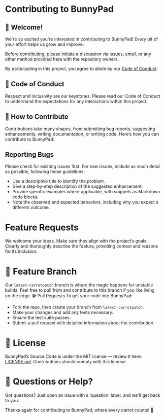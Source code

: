 # Contributing to BunnyPad
## 🌟 Welcome!
We're so excited you're interested in contributing to BunnyPad! Every bit of your effort helps us grow and improve.

Before contributing, please initiate a discussion via issues, email, or any other method provided here with the repository owners.

By participating in this project, you agree to abide by our [Code of Conduct](CODE_OF_CONDUCT.md).

## 📜 Code of Conduct
Respect and inclusivity are our keystones. Please read our Code of Conduct to understand the expectations for any interactions within this project.

## 🤝 How to Contribute
Contributions take many shapes, from submitting bug reports, suggesting enhancements, writing documentation, or writing code. Here’s how you can contribute to BunnyPad:

## Reporting Bugs
Please check for existing issues first. For new issues, include as much detail as possible, following these guidelines:

- Use a descriptive title to identify the problem.
- Give a step-by-step description of the suggested enhancement.
- Provide specific examples where applicable, with snippets as Markdown code blocks.
- Note the observed and expected behaviors, including why you expect a different outcome.

# Feature Requests
We welcome your ideas. Make sure they align with the project’s goals. Clearly and thoroughly describe the feature, providing context and reasons for its inclusion.

# 🚀 Feature Branch
Our `latest-carrotpatch` branch is where the magic happens for unstable builds. Feel free to pull from and contribute to this branch if you like living on the edge.
🛠 Pull Requests
To get your code into BunnyPad:

- Fork the repo, then create your branch from `latest-carrotpatch`.
- Make your changes and add any tests necessary.
- Ensure the test suite passes.
- Submit a pull request with detailed information about the contribution.

# 📄 License
BunnyPad’s Source Code is under the MIT license — review it here: [LICENSE.md](LICENSE.md). Contributions should comply with this license.

# 💬 Questions or Help?
Got questions? Just open an issue with a 'question' label, and we'll get back to you.

Thanks again for contributing to BunnyPad, where every carrot counts! 🥕
